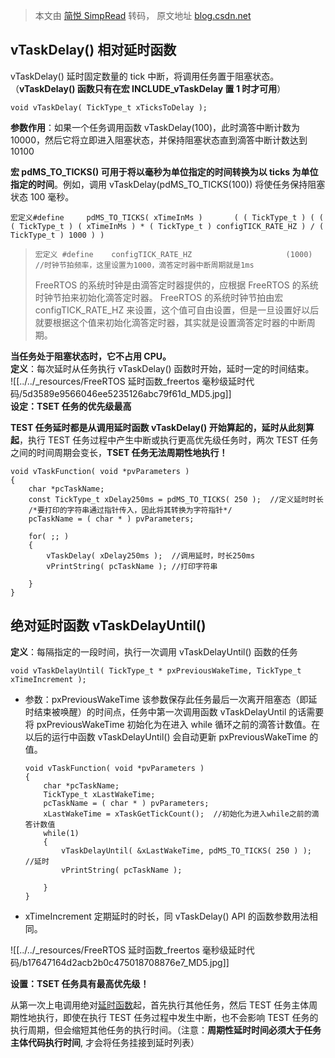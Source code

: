 > 本文由 [简悦 SimpRead](http://ksria.com/simpread/) 转码， 原文地址 [blog.csdn.net](https://blog.csdn.net/weixin_44333597/article/details/107848797)

vTaskDelay() 相对延时函数
-------------------

vTaskDelay() 延时固定数量的 tick 中断，将调用任务置于阻塞状态。（**vTaskDelay() 函数只有在宏 INCLUDE_vTaskDelay 置 1 时才可用**）

```
void vTaskDelay( TickType_t xTicksToDelay );
```

**参数作用**：如果一个任务调用函数 vTaskDelay(100)，此时滴答中断计数为 10000，然后它将立即进入阻塞状态，并保持阻塞状态直到滴答中断计数达到 10100

**宏 pdMS_TO_TICKS() **可用于**将以毫秒为单位指定的时间转换为以 ticks 为单位指定的时间**。例如，调用 vTaskDelay(pdMS_TO_TICKS(100)) 将使任务保持阻塞状态 100 毫秒。

```
宏定义#define     pdMS_TO_TICKS( xTimeInMs )       ( ( TickType_t ) ( ( ( TickType_t ) ( xTimeInMs ) * ( TickType_t ) configTICK_RATE_HZ ) / ( TickType_t ) 1000 ) )
```

> ```
> 宏定义 #define    configTICK_RATE_HZ						(1000)           //时钟节拍频率，这里设置为1000，滴答定时器中断周期就是1ms
> ```
> 
> FreeRTOS 的系统时钟是由滴答定时器提供的，应根据 FreeRTOS 的系统时钟节拍来初始化滴答定时器。 FreeRTOS 的系统时钟节拍由宏 configTICK_RATE_HZ 来设置，这个值可自由设置，但是一旦设置好以后就要根据这个值来初始化滴答定时器，其实就是设置滴答定时器的中断周期。

**当任务处于阻塞状态时，它不占用 CPU。**  
**定义**：每次延时从任务执行 vTaskDelay() 函数时开始，延时一定的时间结束。  
![[../../_resources/FreeRTOS 延时函数_freertos 毫秒级延时代码/5d3589e9566046ee5235126abc79f61d_MD5.jpg]]  
**设定：TSET 任务的优先级最高**

**TEST 任务延时都是从调用延时函数 vTaskDelay() 开始算起的，延时从此刻算起**，执行 TEST 任务过程中产生中断或执行更高优先级任务时，两次 TEST 任务之间的时间周期会变长，**TSET 任务无法周期性地执行！**

```
void vTaskFunction( void *pvParameters )
{
	char *pcTaskName;
	const TickType_t xDelay250ms = pdMS_TO_TICKS( 250 );  //定义延时时长
	/*要打印的字符串通过指针传入，因此将其转换为字符指针*/
	pcTaskName = ( char * ) pvParameters;
	
	for( ;; )
	{
		vTaskDelay( xDelay250ms );  //调用延时，时长250ms
		vPrintString( pcTaskName ); //打印字符串
		
	}
}
```

**绝对延时函数 vTaskDelayUntil()**
----------------------------

**定义**：每隔指定的一段时间，执行一次调用 vTaskDelayUntil() 函数的任务

```
void vTaskDelayUntil( TickType_t * pxPreviousWakeTime, TickType_t xTimeIncrement );
```

*   参数：pxPreviousWakeTime 该参数保存此任务最后一次离开阻塞态（即延时结束被唤醒）的时间点，任务中第一次调用函数 vTaskDelayUntil 的话需要将 pxPreviousWakeTime 初始化为在进入 while 循环之前的滴答计数值。在以后的运行中函数 vTaskDelayUntil() 会自动更新 pxPreviousWakeTime 的值。
    
    ```
    void vTaskFunction( void *pvParameters )
    {
    	char *pcTaskName;
    	TickType_t xLastWakeTime;
        pcTaskName = ( char * ) pvParameters;
    	xLastWakeTime = xTaskGetTickCount();  //初始化为进入while之前的滴答计数值
        while(1)
        {
            vTaskDelayUntil( &xLastWakeTime, pdMS_TO_TICKS( 250 ) );  //延时
            vPrintString( pcTaskName );
          
        }
    }
    ```
    
*   xTimeIncrement 定期延时的时长，同 vTaskDelay() API 的函数参数用法相同。
    

![[../../_resources/FreeRTOS 延时函数_freertos 毫秒级延时代码/b17647164d2acb2b0c475018708876e7_MD5.jpg]]

**设置：TSET 任务具有最高优先级！**

从第一次上电调用绝对[延时函数](https://so.csdn.net/so/search?q=%E5%BB%B6%E6%97%B6%E5%87%BD%E6%95%B0&spm=1001.2101.3001.7020)起，首先执行其他任务，然后 TEST 任务主体周期性地执行，即使在执行 TEST 任务过程中发生中断，也不会影响 TEST 任务的执行周期，但会缩短其他任务的执行时间。（注意：**周期性延时时间必须大于任务主体代码执行时间**, 才会将任务挂接到延时列表）